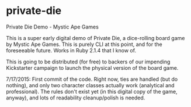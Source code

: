 # private-die
Private Die Demo - Mystic Ape Games

This is a super early digital demo of Private Die, a dice-rolling board game by Mystic Ape Games. This is purely CLI at this point, and for the foreseeable future. Works in Ruby 2.1.4 that I know of. 

This is going to be distributed (for free) to backers of our impending Kickstarter campaign to launch the physical version of the board game. 

7/17/2015:
  First commit of the code. Right now, ties are handled (but do nothing), and only two character classes actually work (analytical and professional). The rules don't exist yet (in this digital copy of the game, anyway), and lots of readability cleanup/polish is needed. 
